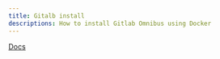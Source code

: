 ```yaml
---
title: Gitalb install
descriptions: How to install Gitlab Omnibus using Docker
---
```


[Docs](https://docs.gitlab.com/ee/install/docker.html)
